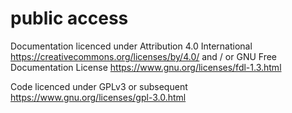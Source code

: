 # public access
Documentation licenced under Attribution 4.0 International
https://creativecommons.org/licenses/by/4.0/
and / or 
GNU Free Documentation License
https://www.gnu.org/licenses/fdl-1.3.html

Code licenced under GPLv3 or subsequent
https://www.gnu.org/licenses/gpl-3.0.html
